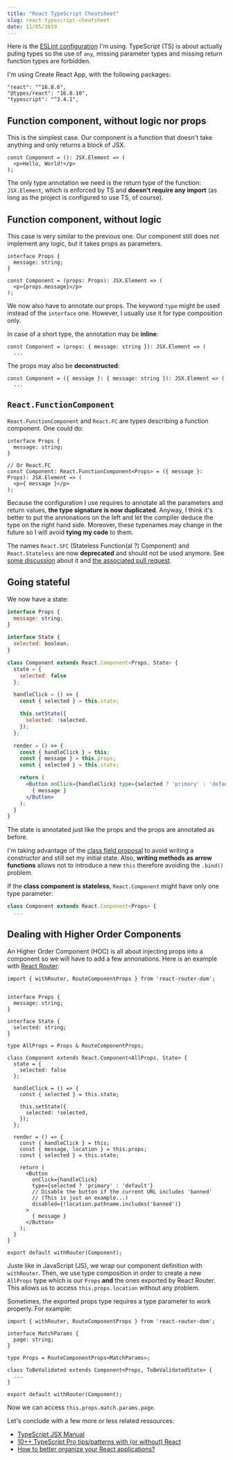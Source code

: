 ```yaml
---
title: "React TypeScript Cheatsheet"
slug: react-typescript-cheatsheet
date: 11/05/2019
---
```


Here is the
[ESLint configuration](https://gist.github.com/Geospace/2a5fdbe7054afc3d210f60f12c5a5b03)
I'm using. TypeScript (TS) is about actually puting types so the use of `any`,
missing parameter types and missing return function types are forbidden.

I'm using Create React App, with the following packages:

```
"react": "^16.8.6",
"@types/react": "16.8.10",
"typescript": "^3.4.1",
```


## Function component, without logic nor props

This is the simplest case. Our component is a function that doesn't take
anything and only returns a block of JSX.

```tsx
const Component = (): JSX.Element => (
  <p>Hello, World!</p>
);
```

The only type annotation we need is the return type of the function:
`JSX.Element`, which is enforced by TS and **doesn't require any import** (as
long as the project is configured to use TS, of course).


## Function component, without logic

This case is very similar to the previous one. Our component still does not
implement any logic, but it takes props as parameters.

```tsx
interface Props {
  message: string;
}

const Component = (props: Props): JSX.Element => (
  <p>{props.message}</p>
);
```

We now also have to annotate our props. The keyword `type` might be used
instead of the `interface` one. However, I usually use it for type composition
only.

In case of a short type, the annotation may be **inline**:

```tsx
const Component = (props: { message: string }): JSX.Element => (
  ...
```

The props may also be **deconstructed**:

```tsx
const Component = ({ message }: { message: string }): JSX.Element => (
  ...
```

## `React.FunctionComponent`

`React.FunctionComponent` and `React.FC` are types describing a function
component. One could do:

```tsx
interface Props {
  message: string;
}

// Or React.FC
const Component: React.FunctionComponent<Props> = ({ message }: Props): JSX.Element => (
  <p>{ message }</p>
);
```

Because the configuration I use requires to annotate all the parameters and
return values, **the type signature is now duplicated**. Anyway, I think it's
better to put the annonations on the left and let the compiler deduce the
type on the right hand side. Moreover, these typenames may change in the future
so I will avoid **tying my code** to them.

The names `React.SFC` (Stateless Function(al ?) Component) and
`React.Stateless` are now **deprecated** and should not be used anymore.
See [some discussion](https://twitter.com/dan_abramov/status/1057625147216220162)
about it and
[the associated pull request](https://github.com/DefinitelyTyped/DefinitelyTyped/pull/30364).


## Going stateful

We now have a state:

```jsx
interface Props {
  message: string;
}

interface State {
  selected: boolean;
}

class Component extends React.Component<Props, State> {
  state = {
    selected: false
  };

  handleClick = () => {
    const { selected } = this.state;

    this.setState({
      selected: !selected,
    });
  };

  render = () => {
    const { handleClick } = this;
    const { message } = this.props;
    const { selected } = this.state;

    return (
      <Button onClick={handleClick} type={selected ? 'primary' : 'default'}>
        { message }
      </Button>
    );
  }
}
```

The state is annotated just like the props and the props are annotated as
before.

I'm taking advantage of the
[class field proposal](https://github.com/tc39/proposal-class-fields) to avoid
writing a constructor and still set my initial state. Also, **writing methods
as arrow functions** allows not to introduce a new `this` therefore avoiding
the `.bind()` problem.

If the **class component is stateless**, `React.Component` might have only
one type parameter:

```jsx
class Component extends React.Component<Props> {
  ...
```


## Dealing with Higher Order Components

An Higher Order Component (HOC) is all about injecting props into a component
so we will have to add a few annonations. Here is an example with
[React Router](https://reacttraining.com/react-router/web/guides/quick-start):

```tsx
import { withRouter, RouteComponentProps } from 'react-router-dom';


interface Props {
  message: string;
}

interface State {
  selected: string;
}

type AllProps = Props & RouteComponentProps;

class Component extends React.Component<AllProps, State> {
  state = {
    selected: false
  };

  handleClick = () => {
    const { selected } = this.state;

    this.setState({
      selected: !selected,
    });
  };

  render = () => {
    const { handleClick } = this;
    const { message, location } = this.props;
    const { selected } = this.state;

    return (
      <Button
        onClick={handleClick}
        type={selected ? 'primary' : 'default'}
        // Disable the button if the current URL includes 'banned'
        // (This is just an example...)
        disabled={!location.pathname.includes('banned')}
      >
        { message }
      </Button>
    );
  }
}

export default withRouter(Component);
```

Juste like in JavaScript (JS), we wrap our component definition with
`withRouter`. Then, we use type composition in order to create a new `AllProps`
type which is our `Props` **and** the ones exported by React Router. This
allows us to access `this.props.location` without any problem.

Sometimes, the exported props type requires a type parameter to work
properly. For example:

```tsx
import { withRouter, RouteComponentProps } from 'react-router-dom';

interface MatchParams {
  page: string;
}

type Props = RouteComponentProps<MatchParams>;

class ToBeValidated extends Component<Props, ToBeValidatedState> {
  ...
}

export default withRouter(Component);
```

Now we can access `this.props.match.params.page`.

Let's conclude with a few more or less related ressources:

* [TypeScript JSX Manual](https://www.typescriptlang.org/docs/handbook/jsx.html)
* [10++ TypeScript Pro tips/patterns with (or without) React](https://medium.com/@martin_hotell/10-typescript-pro-tips-patterns-with-or-without-react-5799488d6680)
* [How to better organize your React applications?](https://medium.com/@alexmngn/how-to-better-organize-your-react-applications-2fd3ea1920f1)
